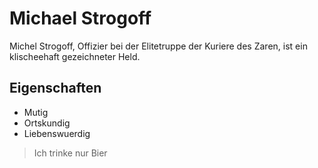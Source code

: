 # Michael Strogoff

Michel Strogoff, Offizier bei der Elitetruppe der Kuriere des Zaren, ist ein klischeehaft gezeichneter Held.

## Eigenschaften

* Mutig
* Ortskundig
* Liebenswuerdig

> Ich trinke nur Bier


